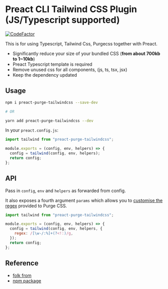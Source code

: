 # Preact CLI Tailwind CSS Plugin (JS/Typescript supported)

[![CodeFactor](https://www.codefactor.io/repository/github/tim-hub/preact-purge-tailwindcss/badge)](https://www.codefactor.io/repository/github/tim-hub/preact-purge-tailwindcss)

This is for using Typescript, Tailwind Css, Purgecss together with Preact.

- Significantly reduce your size of your bundled CSS (**from about 700kb to 1~10kb**)
- Preact Typescript template is required
- Remove unused css for all components, (js, ts, tsx, jsx)
- Keep the dependency updated

## Usage

```bash
npm i preact-purge-tailwindcss --save-dev

# OR

yarn add preact-purge-tailwindcss --dev
```

In your `preact.config.js`:

```js
import tailwind from "preact-purge-tailwindcss";

module.exports = (config, env, helpers) => {
  config = tailwind(config, env, helpers);
  return config;
};
```

## API

Pass in `config`, `env` and `helpers` as forwarded from config.

It also exposes a fourth argument `params` which allows you to [customise the regex](https://tailwindcss.com/docs/controlling-file-size#understanding-the-regex) provided to Purge CSS.

```js
import tailwind from "preact-purge-tailwindcss";

module.exports = (config, env, helpers) => {
  config = tailwind(config, env, helpers, {
    regex: /[\w-/:%]+(?<!:)/g,
  });
  return config;
};
```

## Reference

- [folk from](https://github.com/agneym/preact-cli-tailwind)
- [npm package](https://www.npmjs.com/package/preact-purge-tailwindcss)
